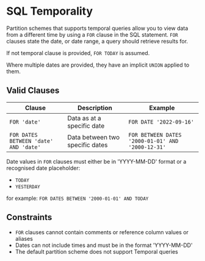 # SQL Temporality

Partition schemes that supports temporal queries allow you to view data from a different time by using a `FOR` clause in the SQL statement. `FOR` clauses state the date, or date range, a query should retrieve results for.

If not temporal clause is provided, `FOR TODAY` is assumed.

Where multiple dates are provided, they have an implicit `UNION` applied to them.

## Valid Clauses

Clause             | Description                           | Example
------------------ | ------------------------------------- | ---------------------------
`FOR 'date'`       | Data as at a specific date            | `FOR DATE '2022-09-16'`
`FOR DATES BETWEEN 'date' AND 'date'` | Data between two specific dates | `FOR BETWEEN DATES '2000-01-01' AND '2000-12-31'`  

Date values in `FOR` clauses must either be in 'YYYY-MM-DD' format or a recognised date placeholder:

- `TODAY`
- `YESTERDAY`

for example: `FOR DATES BETWEEN '2000-01-01' AND TODAY`

## Constraints

- `FOR` clauses cannot contain comments or reference column values or aliases
- Dates can not include times and must be in the format 'YYYY-MM-DD'
- The default partition scheme does not support Temporal queries